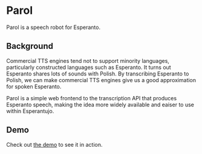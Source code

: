 # Parol

Parol is a speech robot for Esperanto.

## Background

Commercial TTS engines tend not to support minority languages, particularly constructed languages such as Esperanto. It turns out Esperanto shares lots of sounds with Polish. By transcribing Esperanto to Polish, we can make commercial TTS engines give us a good approximation for spoken Esperanto.

Parol is a simple web frontend to the transcription API that produces Esperanto speech, making the idea more widely available and eaiser to use within Esperantujo.

## Demo

Check out [the demo](https://parol.martinrue.com) to see it in action.
